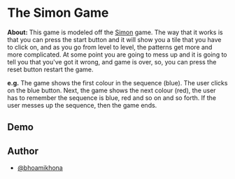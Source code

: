 # The Simon Game

**About:** This game is modeled off the [Simon](https://m.media-amazon.com/images/I/61ttZ3so6EL._SL1000_.jpg) game. The way that it works is that you can press the start button and it will show you a tile that you have to click on, and as you go from level to level, the patterns get more and more complicated. At some point you are going to mess up and it is going to tell you that you've got it wrong, and game is over, so, you can press the reset button restart the game.

**e.g.** The game shows the first colour in the sequence (blue). The user clicks on the blue button. Next, the game shows the next colour (red), the user has to remember the sequence is blue, red and so on and so forth.
If the user messes up the sequence, then the game ends.

## Demo

## Author

- [@bhoamikhona](https://github.com/bhoamikhona)
